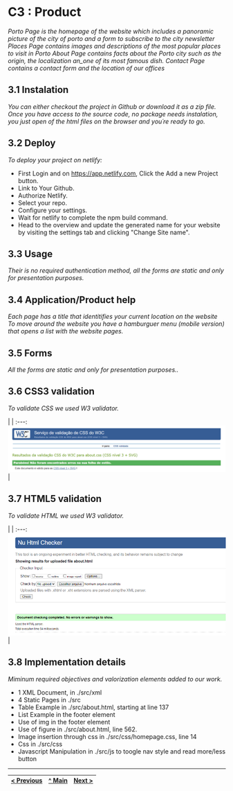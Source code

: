 # C3 : Product

_Porto Page is the homepage of the website which includes a panoramic picture of the city of porto and a form to subscribe to the city newsletter_
_Places Page contains images and descriptions of the most popular places to visit in Porto_
_About Page contains facts about the Porto city such as the origin, the localization an_one of its most famous dish._
_Contact Page contains a contact form and the location of our offices_

## 3.1 Instalation

_You can either checkout the project in Github or download it as a zip file._
_Once you have access to the source code, no package needs instalation, you just open of the html files on the browser and you´re ready to go._

## 3.2 Deploy

_To deploy your project on netlify:_

- First Login and on https://app.netlify.com, Click the Add a new Project button.
- Link to Your Github.
- Authorize Netlify.
- Select your repo.
- Configure your settings.
- Wait for netlify to complete the npm build command.
- Head to the overview and update the generated name for your website by visiting the settings tab and clicking "Change Site name".

## 3.3 Usage

_Their is no required authentication method, all the forms are static and only for presentation purposes._

## 3.4 Application/Product help

_Each page has a title that identitifies your current location on the website_  
_To move around the website you have a hamburguer menu (mobile version) that opens a list with the website pages._

## 3.5 Forms

_All the forms are static and only for presentation purposes.._

## 3.6 CSS3 validation

_To validate CSS we used W3 validator._

| |
:---:
![An alternative description](images/css.png) |

## 3.7 HTML5 validation

_To validate HTML we used W3 validator._

| |
:---:
![An alternative description](images/html.png) |

## 3.8 Implementation details

_Miminum required objectives and valorization elements added to our work._

- 1 XML Document, in ./src/xml
- 4 Static Pages in ./src
- Table Example in ./src/about.html, starting at line 137
- List Example in the footer element
- Use of img in the footer element
- Use of figure in ./src/about.html, line 562.
- Image insertion through css in ./src/css/homepage.css, line 14
- Css in ./src/css
- Javascript Manipulation in ./src/js to toogle nav style and read more/less button

---

| [< Previous](c2.md) | [^ Main](../../../) | [Next >](c4.md) |
| :------------------ | :-----------------: | --------------: |
